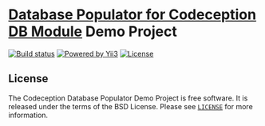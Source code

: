 # [Database Populator for Codeception DB Module](https://github.com/vjik/codeception-db-populator) Demo Project

[![Build status](https://github.com/vjik/codeception-db-populator/workflows/build/badge.svg)](https://github.com/vjik/codeception-db-populator/actions?query=workflow%3Abuild)
[![Powered by Yii3](https://img.shields.io/badge/Powered_by-Yii3-green.svg?style=flat)](https://www.yiiframework.com/yii3-progress)
[![License](https://poser.pugx.org/vjik/codeception-db-populator/license)](/LICENSE)

## License

The Codeception Database Populator Demo Project is free software. It is released under the terms of the BSD License. Please see [`LICENSE`](./LICENSE.md) for more information.
